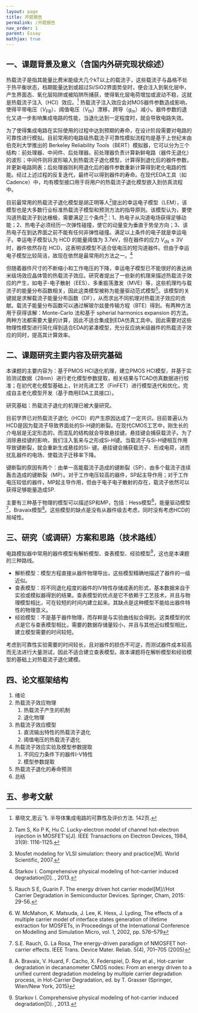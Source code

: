 ```yaml
---
layout: page
title: 开题报告
permalink: /开题报告
nav_order: 1
parent: Essay
mathjax: true
---
```


## 一、课题背景及意义（含国内外研究现状综述）

热载流子是指其能量比费米能级大几个kT以上的载流子，这些载流子与晶格不处于热平衡状态，档期能量达到或超过Si/SiO2界面势垒时，便会注入到氧化层中，产生界面态、氧化层陷阱或被陷阱所捕获，使得氧化层电荷增加或波动不稳，这就是热载流子注入（HCI）效应。[^1] 热载流子注入效应会对MOS器件参数造成影响，使得平带电压（$V_\text{FB}$）、阈值电压（$V_\text{th}$）漂移，跨导（$g_\text{m}$）减小。器件参数的退化又进一步影响集成电路的性能，当退化达到一定程度时，就会导致电路失效。

为了使得集成电路在实际使用的过程中达到预期的寿命，在设计阶段需要对电路的可靠性进行模拟。目前常用的电路级热载流子可靠性模拟流程均是基于上世纪末由伯克利大学推出的 Berkeley Reliability Tools（BERT）模拟器，它可以分为三个结构：前处理器、中间件、后处理器。前处理器负责计算新鲜电路（器件无退化）的波形；中间件则将波形输入到热载流子退化模型，计算得到退化后的器件参数，并更新电路网表；后处理器则利用退化后的器件参数重新计算得到老化电路的性能。经过上述过程的反复迭代，最终可以得到器件的寿命。在现代EDA工具（如Cadence）中，均有模型接口用于将用户的热载流子退化模型嵌入到仿真流程中。

目前最常用的热载流子退化模型是胡正明等人[^2]提出的幸运电子模型（LEM），该模型也是大多数行业标准热载流子模型和预测方法的指导原则。该模型认为，要使沟道热载流子到达栅极，需要满足三个条件[^3]：1、热电子从沟道电场获得足够动能；2、热电子必须经历一次弹性碰撞，使它的动量变为垂直于势垒方向；3、该热电子在到达界面之前不能有任何非弹性碰撞。满足以上条件的电子就是幸运电子。幸运电子模型认为 HCD 的能量阈值为 3.7eV，但在器件的应力 $V_{ds}\leq 3\text{V}$ 时，器件依然存在 HCD，这表明该模型不适合低电压的短沟道器件。但由于幸运电子模型比较简洁，故现在依然是最常用的方法之一。[^4]

但随着器件尺寸的不断缩小和工作电压的下降，幸运电子模型已不能很好的表达纳米级场效应晶体管的热载流子效应。研究者提出了一些新的机理来描述热载流子效应的产生，如电子-电子散射（EES）、多重振荡激发（MVE）等，这些机理均与载流子的能量分布函数相关，因此这类模型被称为能量驱动范式模型[^5]。该模型的关键就是求解载流子能量分布函数（DF），从而求出不同机理对热载流子效应的贡献。载流子能量分布函数可以通过解玻尔兹曼传输方程（BTE）得到。有两种方法用于获得该解：Monte-Carlo 法和基于 spherial harmonics expansion 的方法。两种方法都需要大量的计算，因此不适合集成到EDA仿真工具中。因此需要对这些物理性模型进行简化得到适合EDA的紧凑模型，充分反应纳米级器件的热载流子效应的同时，提高其计算效率。

## 二、课题研究主要内容及研究基础

本课题的主要内容为：基于PMOS HCI退化机理，建立PMOS HCI模型，并基于实验测试数据（28nm）进行老化模型参数提取，相关结果与TCAD仿真数据进行校准；在初代老化模型基础上，针对先进工艺（FinFET）进行模型迭代和优化，完成自主老化模型开发（基于商用EDA工具接口）。

研究基础：热载流子退化的机理已被大量研究。

目前学界已对热载流子退化（HCD）的产生原因达成了一定共识。目前普遍认为HCD是因为载流子导致界面处的Si-H键的断裂。在现代CMOS工艺中，刚生长的介电层是无定形态的，而混乱的结构就会导致悬挂键。悬挂键会捕获载流子。为了消除悬挂键的影响，我们注入氢来与之形成Si-H键。当载流子与Si-H键相互作用导致键断裂，就会重新生成悬挂的Si- 键。悬挂键会捕获载流子、形成电荷，进而扰乱器件的电场、使载流子迁移率下降。

键断裂的原因有两个：由单一高能载流子造成的键断裂（SP）、由多个载流子连续轰击造成的键断裂（MP）。对于工作电压较高的器件，SP起主导作用；对于工作电压较低的器件，MP起主导作用，但由于电子电子散射的存在，载流子依然可以获得足够能量造成SP.

主要有三种基于物理的模型可以描述SP和MP，包括：Hess模型[^6]，能量驱动模型[^7]，Bravaix模型[^8]。这些模型的缺点是没有从器件级去考虑，同时没有考虑HCD的局域性。

## 三、研究（或调研）方案和思路（技术路线）

电路模拟器中常用的器件模型有解析模型、查表模型、经验模型[^4]，这也是本课题的三种路线。

- 解析模型：模型方程直接从器件物理导出，这些模型精确地描述了器件的一级近似。
- 查表模型：将不同退化程度的器件的IV特性存储成表的形式，基本数据来自于实验或模拟器得到的结果。查表模型的优点是它不依赖于工艺技术，并且与物理模型相比，可在较短的时间内建立起来。其缺点是这种模型不能给出器件特性的物理意义。
- 经验模型：不是基于器件物理，而存粹是与实验曲线拟合得到。这类模型的优点是它与查表模型相比，需要的数据存储量较小，并且与其他近似模型相比，建立模型需要的时间较短。

考虑到可靠性实验需要的时间较长，且对器件的损伤不可逆，而测试器件成本较高而无法进行大量测试，因此不适合建立查表模型。故本课题将在解析模型和经验模型的基础上对热载流子退化建模。



## 四、论文框架结构

1. 绪论
2. 热载流子效应物理
   1. 热载流子产生的机制
   2. 退化物理
3. 热载流子效应模型
   1. 直流输出特性的热载流子退化
   2. 阈值电压的热载流子退化
4. 热载流子效应实验及模型参数提取
   1. 不同应力条件下的器件I-V特性
   2. 模型参数提取
5. 热载流子退化的寿命预测
6. 总结

## 五、参考文献

[^1]: 章晓文,恩云飞. 半导体集成电路的可靠性及评价方法. 142页. 

[^2]: Tam S, Ko P K, Hu C. Lucky-electron model of channel hot-electron injection in MOSFET's[J]. IEEE Transactions on Electron Devices, 1984, 31(9): 1116-1125.

[^3]: Mosfet modeling for VLSI simulation: theory and practice[M]. World Scientific, 2007.

[^4]: Starkov I. Comprehensive physical modeling of hot-carrier induced degradation[D]. , 2013.

[^5]: Rauch S E, Guarin F. The energy driven hot carrier model[M]//Hot Carrier Degradation in Semiconductor Devices. Springer, Cham, 2015: 29-56.

[^6]: W. McMahon, K. Matsuda, J. Lee, K. Hess, J. Lyding, The effects of a multiple carrier model of interface states generation of lifetime extraction for MOSFETs, in Proceedings of the International Conference on Modelling and Simulation Micro, vol. 1, 2002, pp. 576–579

[^7]: S.E. Rauch, G. La Rosa, The energy-driven paradigm of NMOSFET hot-carrier effects. IEEE Trans. Device Mater. Reliab. 5(4), 701–705 (2005)

[^8]: A. Bravaix, V. Huard, F. Cacho, X. Federspiel, D. Roy et al., Hot-carrier degradation in decananometer CMOS nodes: From an energy driven to a unified current degradation modeling by multiple carrier degradation process, in Hot-Carrier Degradation, ed. by T. Grasser (Springer, Wien/New York, 2015)